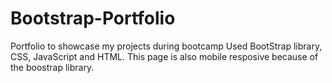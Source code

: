 # Bootstrap-Portfolio
Portfolio to showcase my projects during bootcamp
Used BootStrap library, CSS, JavaScript and HTML.
This page is also mobile resposive because of the boostrap library.
